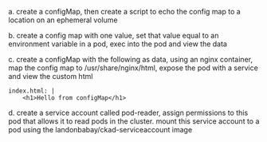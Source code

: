 a. create a configMap, then create a script to echo the config map to a location on an ephemeral volume 

b. create a config map with one value, set that value equal to an environment variable in a pod, exec into the pod and view the data

c. create a configMap with the following as data, using an nginx container, map the config map to /usr/share/nginx/html, expose the pod with a service and view the custom html 

```
index.html: | 
    <h1>Hello from configMap</h1>
```


d. create a service account called pod-reader, assign permissions to this pod that allows it to read pods in the cluster. mount this service account to a pod using the landonbabay/ckad-serviceaccount image